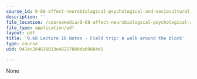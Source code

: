 ```yaml
---
course_id: 9-68-affect-neurobiological-psychological-and-sociocultural-counterparts-of-feelings-spring-2013
description: ''
file_location: /coursemedia/9-68-affect-neurobiological-psychological-and-sociocultural-counterparts-of-feelings-spring-2013/9414c264638013e48217809da09884d1_MIT9_68S13_Lect10.pdf
file_type: application/pdf
layout: pdf
title: '9.68 Lecture 10 Notes - Field trip: A walk around the block'
type: course
uid: 9414c264638013e48217809da09884d1

---
```

None